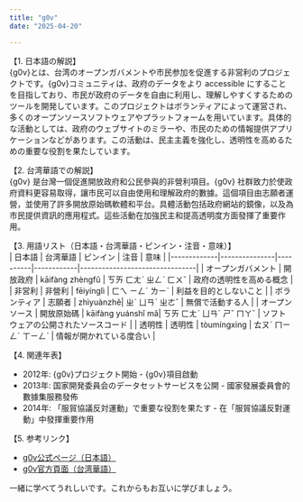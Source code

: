 ```yaml
---
title: "g0v"
date: "2025-04-20"

---
```


【1. 日本語の解説】  
{g0v}とは、台湾のオープンガバメントや市民参加を促進する非営利のプロジェクトです。{g0v}コミュニティは、政府のデータをより accessible にすることを目指しており、市民が政府のデータを自由に利用し、理解しやすくするためのツールを開発しています。このプロジェクトはボランティアによって運営され、多くのオープンソースソフトウェアやプラットフォームを用いています。具体的な活動としては、政府のウェブサイトのミラーや、市民のための情報提供アプリケーションなどがあります。この活動は、民主主義を強化し、透明性を高めるための重要な役割を果たしています。

【2. 台湾華語での解説】  
{g0v} 是台灣一個促進開放政府和公民參與的非營利項目。{g0v} 社群致力於使政府資料更容易取得，讓市民可以自由使用和理解政府的數據。這個項目由志願者運營，並使用了許多開放原始碼軟體和平台。具體活動包括政府網站的鏡像，以及為市民提供資訊的應用程式。這些活動在加強民主和提高透明度方面發揮了重要作用。

【3. 用語リスト（日本語・台湾華語・ピンイン・注音・意味）】  
| 日本語      | 台湾華語      | ピンイン  | 注音       | 意味                           |
|-------------|---------------|----------|------------|--------------------------------|
| オープンガバメント | 開放政府     | kāifàng zhèngfǔ | ㄎㄞ ㄈㄤˋ ㄓㄥˋ ㄈㄨˇ | 政府の透明性を高める概念            |
| 非営利       | 非營利         | fēiyínglì | ㄈㄟ ㄧㄥˊ ㄌㄧˋ | 利益を目的としないこと              |
| ボランティア  | 志願者        | zhìyuànzhě| ㄓˋ ㄩㄢˋ ㄓㄜˇ | 無償で活動する人                  |
| オープンソース | 開放原始碼    | kāifàng yuánshǐ mǎ| ㄎㄞ ㄈㄤˋ ㄩㄢˊ ㄕˇ ㄇㄚˇ | ソフトウェアの公開されたソースコード |
| 透明性      | 透明性        | tòumíngxìng | ㄊㄡˋ ㄇㄧㄥˊ ㄒㄧㄥˋ | 情報が開かれている度合い            |

【4. 関連年表】  
- 2012年: {g0v}プロジェクト開始 - {g0v}項目啟動  
- 2013年: 国家開発委員会のデータセットサービスを公開 - 國家發展委員會的數據集服務發佈  
- 2014年: 「服貿協議反対運動」で重要な役割を果たす - 在「服貿協議反對運動」中發揮重要作用  

【5. 参考リンク】  
- [g0v公式ページ（日本語）](https://g0v.tw/en/)  
- [g0v官方頁面（台湾華語）](https://g0v.tw/zh-TW/)  

一緒に学べてうれしいです。これからもお互いに学びましょう。
